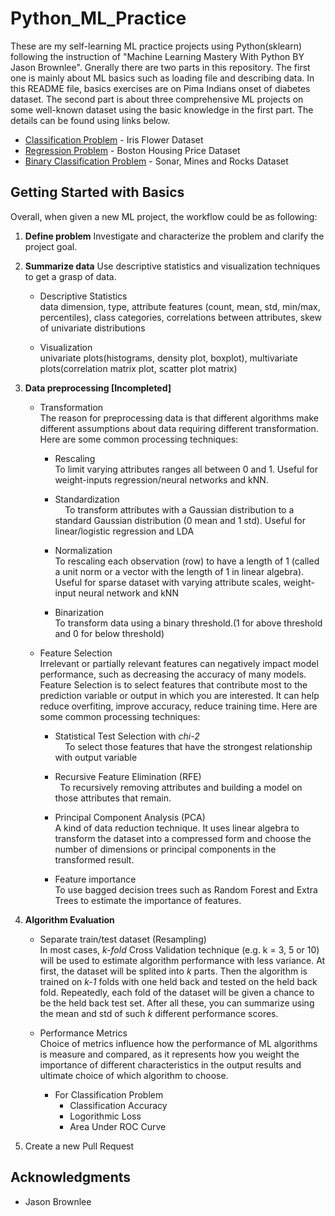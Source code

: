# Python_ML_Practice

  These are my self-learning ML practice projects using Python(sklearn) following the instruction of "Machine Learning Mastery With Python BY Jason Brownlee".
Gnerally there are two parts in this repository. The first one is mainly about ML basics such as loading file and describing data. In this README file, basics exercises are on Pima Indians onset of diabetes dataset.  The second part is about three comprehensive ML projects on some well-known dataset using the basic knowledge in the first part. The details can be found using links below.


* [Classification Problem](https://github.com/yezhilengyue/Python_ML_Practice/tree/master/Projects/%5BClassification%5D_iris) - Iris Flower Dataset
* [Regression Problem](https://github.com/yezhilengyue/Python_ML_Practice/tree/master/Projects/%5BRegression%5Dhouse_price) - Boston Housing Price Dataset
* [Binary Classification Problem](https://github.com/yezhilengyue/Python_ML_Practice/tree/master/Projects/%5BClassification-bi%5Dsonar_rock) - Sonar, Mines and Rocks Dataset


## Getting Started with Basics

Overall, when given a new ML project, the workflow could be as following:
1. **Define problem**
  Investigate and characterize the problem and clarify the project goal.

2. **Summarize data**
  Use descriptive statistics and visualization techniques to get a grasp of data. 
   - Descriptive Statistics <br />
     data dimension, type, attribute features (count, mean, std, min/max, percentiles), class categories, correlations between attributes, skew of univariate distributions
     
   - Visualization <br />
     univariate plots(histograms, density plot, boxplot), multivariate plots(correlation matrix plot, scatter plot matrix)

3. **Data preprocessing [Incompleted]**
   - Transformation <br />
       The reason for preprocessing data is that different algorithms make different assumptions about data requiring different transformation. Here are some common processing techniques:
     - Rescaling <br />
       To limit varying attributes ranges all between 0 and 1. Useful for weight-inputs regression/neural networks and kNN.
          
     - Standardization <br />
       To transform attributes with a Gaussian distribution to a standard Gaussian distribution (0 mean and 1 std). Useful for linear/logistic regression and LDA
     
     - Normalization <br />
       To rescaling each observation (row) to have a length of 1 (called a unit norm or a vector with the length of 1 in linear algebra). Useful for sparse dataset with varying attribute scales, weight-input neural network and kNN
   
     - Binarization <br />
       To transform data using a binary threshold.(1 for above threshold and 0 for below threshold)
     
   - Feature Selection <br />
     Irrelevant or partially relevant features can negatively impact model performance, such as decreasing the accuracy of many models. Feature Selection is to select features that contribute most to the prediction variable or output in which you are interested. It can help reduce overfiting, improve accuracy, reduce training time. Here are some common processing techniques:
     - Statistical Test Selection with *chi-2* <br />
       To select those features that have the strongest relationship with output variable 
       
     - Recursive Feature Elimination (RFE) <br />  
       To recursively removing attributes and building a model on those attributes that remain.
     - Principal Component Analysis (PCA) <br />
       A kind of data reduction technique. It uses linear algebra to transform the dataset into a compressed form and choose the number of dimensions or principal components in the transformed result.
     
     - Feature importance <br />
     To use bagged decision trees such as Random Forest and Extra Trees to estimate the importance of features.

4. **Algorithm Evaluation**
   - Separate train/test dataset (Resampling) <br />
   In most cases, *k-fold* Cross Validation technique (e.g. k = 3, 5 or 10) will be used to estimate algorithm performance with less variance. At first, the dataset will be splited into *k* parts. Then the algorithm is trained on *k-1* folds with one held back and tested on the held back fold. Repeatedly, each fold of the dataset will be given a chance to be the held back test set. After all these, you can summarize using the mean and std of such *k* different performance scores.
     
   - Performance Metrics <br />
   Choice of metrics influence how the performance of ML algorithms is measure and compared, as it represents how you weight the importance of different characteristics in the output results and ultimate choice of which algorithm to choose.
     - For Classification Problem
       - Classification Accuracy
       - Logorithmic Loss
       - Area Under ROC Curve
   

5. Create a new Pull Request


## Acknowledgments

* Jason Brownlee
